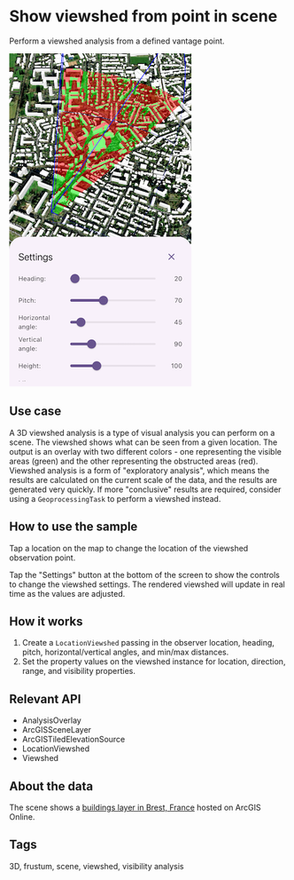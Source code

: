 # Show viewshed from point in scene

Perform a viewshed analysis from a defined vantage point.

![Image of show viewshed from point in scene](show_viewshed_from_point_in_scene.png)

## Use case

A 3D viewshed analysis is a type of visual analysis you can perform on a scene. The viewshed shows what can be seen from a given location. The output is an overlay with two different colors - one representing the visible areas (green) and the other representing the obstructed areas (red). Viewshed analysis is a form of "exploratory analysis", which means the results are calculated on the current scale of the data, and the results are generated very quickly. If more "conclusive" results are required, consider using a `GeoprocessingTask` to perform a viewshed instead.

## How to use the sample

Tap a location on the map to change the location of the viewshed observation point.

Tap the "Settings" button at the bottom of the screen to show the controls to change the viewshed settings. The rendered viewshed will update in real time as the values are adjusted.

## How it works

1. Create a `LocationViewshed` passing in the observer location, heading, pitch, horizontal/vertical angles, and min/max distances.
2. Set the property values on the viewshed instance for location, direction, range, and visibility properties.

## Relevant API

* AnalysisOverlay
* ArcGISSceneLayer
* ArcGISTiledElevationSource
* LocationViewshed
* Viewshed

## About the data

The scene shows a [buildings layer in Brest, France](https://www.arcgis.com/home/item.html?id=b343e14455fe45b98a2c20ebbceec0b0) hosted on ArcGIS Online.

## Tags

3D, frustum, scene, viewshed, visibility analysis
